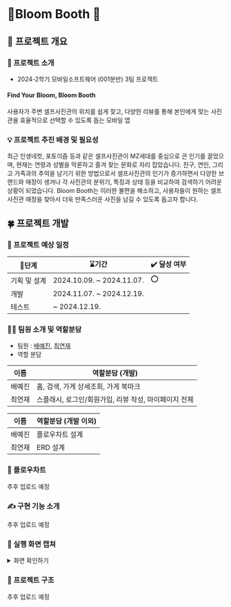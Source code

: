 # 🌷Bloom Booth 🌷

## 🎯 프로젝트 개요
### 📸 프로젝트 소개
- 2024-2학기 모바일소프트웨어 (001분반) 3팀 프로젝트
  
#### Find Your Bloom, Bloom Booth
사용자가 주변 셀프사진관의 위치를 쉽게 찾고, 다양한 리뷰를 통해 본인에게 맞는 사진관을 효율적으로 선택할 수 있도록 돕는 모바일 앱


### 💡 프로젝트 추진 배경 및 필요성
최근 인생네컷, 포토이즘 등과 같은 셀프사진관이 MZ세대를 중심으로 큰 인기를 끌었으며, 현재는 연령과 성별을 막론하고 즐겨 찾는 문화로 자리 잡았습니다. 친구, 연인, 그리고 가족과의 추억을 남기기 위한 방법으로서 셀프사진관의 인기가 증가하면서 다양한 브랜드와 매장이 생겨나 각 사진관의 분위기, 특징과 상태 등을 비교하여 검색하기 어려운 상황이 되었습니다. Bloom Booth는 이러한 불편을 해소하고, 사용자들이 원하는 셀프사진관 매장을 찾아서 더욱 만족스러운 사진을 남길 수 있도록 돕고자 합니다.

## 🍀 프로젝트 개발
### 📅 프로젝트 예상 일정
|    🚩단계         | ⌛기간               | ✔️ 달성 여부    |
|----------------|------------------------|----------------|
|  기획 및 설계   | 2024.10.09. ~ 2024.11.07. | ⭕|
|  개발          | 2024.11.07. ~ 2024.12.19.       |           |
|  테스트            | ~ 2024.12.19.       |            | 

### 👩‍💻 팀원 소개 및 역할분담
- 팀원 : <a href="https://github.com/coding-leo-1979">배예진</a>, <a href="https://github.com/yeonjae02">최연재</a>
- 역할 분담

| 이름   | 역할분담 (개발) |
| ------ |  ------- |
| 배예진 | 홈, 검색, 가게 상세조회, 가게 북마크 |
| 최연재 | 스플래시, 로그인/회원가입, 리뷰 작성, 마이페이지 전체|
  
| 이름   | 역할분담 (개발 이외) |
| ------ |  ------- |
| 배예진| 플로우차트 설계 |
| 최연재 | ERD 설계|

### 🌊 플로우차트
추후 업로드 예정

### ✍️ 구현 기능 소개
추후 업로드 예정

### 📱 실행 화면 캡쳐

<details>
  <summary> 화면 확인하기 </summary>

  추후 업로드 예정

</details>

### 🌳 프로젝트 구조
추후 업로드 예정
